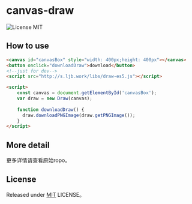 # canvas-draw

![License MIT](https://img.shields.io/npm/l/express.svg)

## How to use
```html
<canvas id="canvasBox" style="width: 400px;height: 400px"></canvas>
<button onclick="downloadDraw">download</button>
<!--just for dev-->
<script src="http://s.ljb.work/libs/draw-es5.js"></script>

<script>
    const canvas = document.getElementById('canvasBox');
    var draw = new Draw(canvas);
    
    function downloadDraw() {
      draw.downloadPNGImage(draw.getPNGImage());
    }
</script>

```

## More detail

更多详情请查看原始ropo。

## License

Released under [MIT](http://rem.mit-license.org/)  LICENSE。
